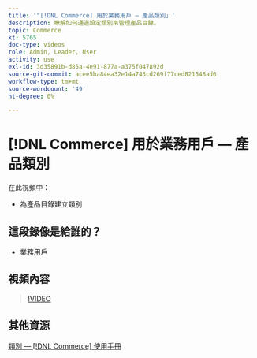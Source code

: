 ```yaml
---
title: '"[!DNL Commerce] 用於業務用戶 — 產品類別」'
description: 瞭解如何通過設定類別來管理產品目錄。
topic: Commerce
kt: 5765
doc-type: videos
role: Admin, Leader, User
activity: use
exl-id: 3d35891b-d85a-4e91-877a-a375f047892d
source-git-commit: acee5ba84ea32e14a743cd269f77ced821548ad6
workflow-type: tm+mt
source-wordcount: '49'
ht-degree: 0%

---
```


# [!DNL Commerce] 用於業務用戶 — 產品類別

在此視頻中：

- 為產品目錄建立類別

## 這段錄像是給誰的？

- 業務用戶

## 視頻內容

>[!VIDEO](https://video.tv.adobe.com/v/35950?quality=12&learn=on)

## 其他資源

[類別 —  [!DNL Commerce] 使用手冊](https://docs.magento.com/user-guide/catalog/categories.html)
